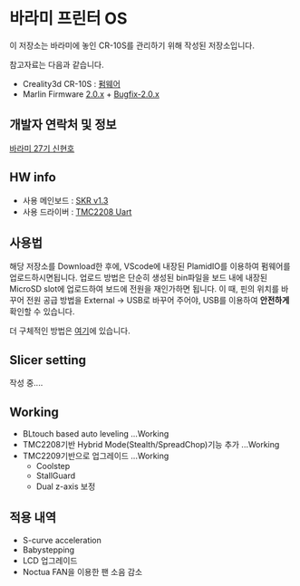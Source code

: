 ﻿# 바라미 프린터 OS

이 저장소는 바라미에 놓인 CR-10S를 관리하기 위해 작성된 저장소입니다.

참고자료는 다음과 같습니다.
- Creality3d CR-10S : [펌웨어](https://www.creality3d.cn/download/firmware_c0001/2.html)
- Marlin Firmware [2.0.x](https://github.com/MarlinFirmware/Marlin) + [Bugfix-2.0.x](https://github.com/MarlinFirmware/Marlin/tree/bugfix-2.0.x)

## 개발자 연락처 및 정보
[바라미 27기 신현호](https://tanukimong.github.io/online-cv)

## HW info
- 사용 메인보드 : [SKR v1.3](https://github.com/bigtreetech/BIGTREETECH-SKR-V1.3)
- 사용 드라이버 : [TMC2208 Uart](https://ko.aliexpress.com/item/33012212082.html)

## 사용법
해당 저장소를 Download한 후에, VScode에 내장된 PlamidIO를 이용하여 펌웨어를 업로드하시면됩니다.
업로드 방법은 단순히 생성된 bin파일을 보드 내에 내장된 MicroSD slot에 업로드하여 보드에 전원을 재인가하면 됩니다.
이 때, 핀의 위치를 바꾸어 전원 공급 방법을 External -> USB로 바꾸어 주어야, USB를 이용하여 **안전하게** 확인할 수 있습니다.

더 구체적인 방법은 [여기](https://youtu.be/oaXfXkPYHpw?t=144)에 있습니다.

## Slicer setting

작성 중....

## Working
- BLtouch based auto leveling                                       ...Working
- TMC2208기반 Hybrid Mode(Stealth/SpreadChop)기능 추가              ...Working
- TMC2209기반으로 업그레이드                                        ...Working
  - Coolstep
  - StallGuard
  - Dual z-axis 보정

## 적용 내역
- S-curve acceleration
- Babystepping
- LCD 업그레이드
- Noctua FAN을 이용한 팬 소음 감소
